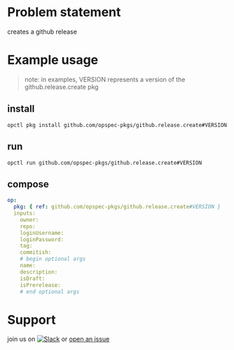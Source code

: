 # Problem statement
creates a github release

# Example usage

> note: in examples, VERSION represents a version of the github.release.create pkg

## install

```shell
opctl pkg install github.com/opspec-pkgs/github.release.create#VERSION
```

## run

```
opctl run github.com/opspec-pkgs/github.release.create#VERSION
```

## compose

```yaml
op:
  pkg: { ref: github.com/opspec-pkgs/github.release.create#VERSION }
  inputs: 
    owner:
    repo:
    loginUsername:
    loginPassword:
    tag:
    commitish:
    # begin optional args
    name:
    description:
    isDraft:
    isPrerelease:
    # end optional args
```

# Support

join us on [![Slack](https://opspec-slackin.herokuapp.com/badge.svg)](https://opspec-slackin.herokuapp.com/)
or [open an issue](https://github.com/opspec-pkgs/github.release.create/issues)
